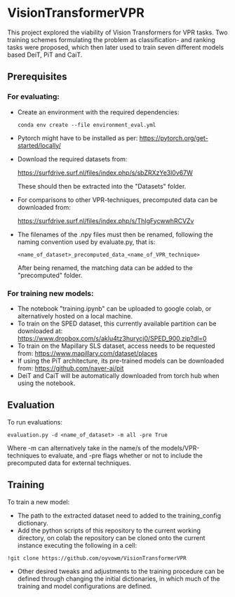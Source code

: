 # VisionTransformerVPR
 
 This project explored the viability of Vision Transformers for VPR tasks. Two training schemes formulating the problem as classification- and ranking tasks were proposed, which then later used to train seven different models based DeiT, PiT and CaiT. 
 
 ## Prerequisites 
 
 ### For evaluating:
 
 - Create an environment with the required dependencies:
 
   `conda env create --file environment_eval.yml`
 
 - Pytorch might have to be installed as per: https://pytorch.org/get-started/locally/
 
 - Download the required datasets from:
 
   https://surfdrive.surf.nl/files/index.php/s/sbZRXzYe3l0v67W
 
   These should then be extracted into the "Datasets" folder.
 
 - For comparisons to other VPR-techniques, precomputed data can be downloaded from:
 
   https://surfdrive.surf.nl/files/index.php/s/ThIgFycwwhRCVZv
 
 - The filenames of the .npy files must then be renamed, following the naming convention used by evaluate.py, that is:
 
   `<name_of_dataset>_precomputed_data_<name_of_VPR_technique>`
 
   After being renamed, the matching data can be added to the "precomputed" folder.
 
 ### For training new models:
 
 - The notebook "training.ipynb" can be uploaded to google colab, or alternatively hosted on a local machine.
 - To train on the SPED dataset, this currently available partition can be downloaded at: https://www.dropbox.com/s/aklu4tz3hurycj0/SPED_900.zip?dl=0
 - To train on the Mapillary SLS dataset, access needs to be requested from: https://www.mapillary.com/dataset/places 
 - If using the PiT architecture, its pre-trained models can be downloaded from: https://github.com/naver-ai/pit
 - DeiT and CaiT will be automatically downloaded from torch hub when using the notebook.
 

 
 ## Evaluation
 
 To run evaluations:
 
   `evaluation.py -d <name_of_dataset> -m all -pre True`
 
   Where -m can alternatively take in the name/s of the models/VPR-techniques to evaluate, and -pre flags whether or not to include the precomputed data for external techniques.
 
 ## Training
 To train a new model:
 
  - The path to the extracted dataset need to added to the training_config dictionary. 
  -  Add the python scripts of this repository to the current working directory, on colab the repository can be cloned onto the current instance executing the following in a cell:

  `!git clone https://github.com/oyvowm/VisionTransformerVPR`

 - Other desired tweaks and adjustments to the training procedure can be defined through changing the initial dictionaries, in which much of the training and model configurations are defined.
 
